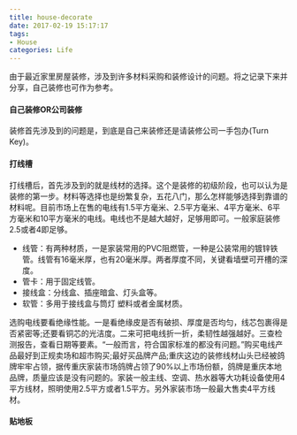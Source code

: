 ```yaml
---
title: house-decorate
date: 2017-02-19 15:17:17
tags:
- House
categories: Life
---
```


由于最近家里房屋装修，涉及到许多材料采购和装修设计的问题。将之记录下来并分享，自己装修也可作为参考。

<!-- more -->

#### 自己装修OR公司装修

装修首先涉及到的问题是，到底是自己来装修还是请装修公司一手包办(Turn Key)。


#### 打线槽

打线槽后，首先涉及到的就是线材的选择。这个是装修的初级阶段，也可以认为是装修的第一步。材料等选择也是纷繁复杂，五花八门，那么怎样能够选择到靠谱的材料呢。目前市场上在售的电线有1.5平方毫米、2.5平方毫米、4平方毫米、6平方毫米和10平方毫米的电线。电线也不是越大越好，足够用即可。一般家庭装修2.5或者4即足够。

* 线管：有两种材质，一是家装常用的PVC阻燃管，一种是公装常用的镀锌铁管。线管有16毫米厚，也有20毫米厚。两者厚度不同，关键看墙壁可开槽的深度。
* 管卡：用于固定线管。
* 接线盒：分线盒、插座暗盒、灯头盒等。
* 软管：多用于接线盒与筒灯 塑料或者金属材质。

选购电线要看绝缘性能。一是看绝缘皮是否有破损、厚度是否均匀，线芯包裹得是否紧密等;还要看铜芯的光洁度。二来可把电线折一折，柔韧性越强越好。三查检测报告，查看日期等要素。“一般而言，符合国家标准的都没有问题。”购买电线产品最好到正规卖场和超市购买;最好买品牌产品;重庆这边的装修线材山头已经被鸽牌牢牢占领，据传重庆家装市场鸽牌占领了90%以上市场份额，鸽牌是重庆本地品牌，质量应该是没有问题的。家装一般主线、空调、热水器等大功耗设备使用4平方线材，照明使用2.5平方或者1.5平方。另外家装市场一般最大售卖4平方线材。

#### 贴地板











